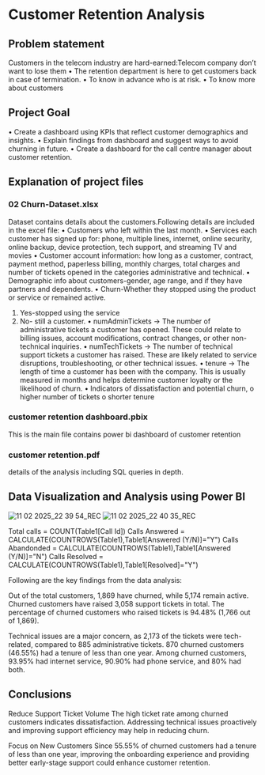 # Customer Retention Analysis

## Problem statement
Customers in the telecom industry are hard-earned:Telecom company don’t want to lose them
•	The retention department is here to get customers back in case of termination.
•	To know in advance who is at risk.
•	To know more about customers

## Project Goal
•	Create a dashboard using KPIs that reflect customer demographics and insights.
•	Explain findings from dashboard and suggest ways to avoid churning in future.
•	Create a dashboard for the call centre manager about customer retention.

## Explanation of project files
### 02 Churn-Dataset.xlsx
Dataset contains details about the customers.Following details are included in the excel file:
•	Customers who left within the last month.
•	Services each customer has signed up for: phone, multiple lines, internet, online security, online backup, device protection, tech support, and streaming TV and movies
•	Customer account information: how long as a customer, contract, payment method, paperless billing, monthly charges, total charges and number of tickets opened in the categories administrative and technical.
•	Demographic info about customers-gender, age range, and if they have partners and dependents.
•	Churn-Whether they stopped using the product or service or remained active.
1.	Yes-stopped using the service
2.	No- still a customer.
•	numAdminTickets → The number of administrative tickets a customer has opened. These could relate to billing issues, account modifications, contract changes, or other non-technical inquiries.
•	numTechTickets → The number of technical support tickets a customer has raised. These are likely related to service disruptions, troubleshooting, or other technical issues.
•	tenure → The length of time a customer has been with the company. This is usually measured in months and helps determine customer loyalty or the likelihood of churn.
•	Indicators of dissatisfaction and potential churn,
o	higher number of tickets
o	shorter tenure

### customer retention dashboard.pbix
This is the main file contains power bi dashboard of customer retention
### customer retention.pdf
details of the analysis including SQL queries in depth.

## Data Visualization and Analysis using Power BI
![11 02 2025_22 39 54_REC](https://github.com/user-attachments/assets/4655b4fe-648e-4c53-9a44-1c4496c992f9)
![11 02 2025_22 40 35_REC](https://github.com/user-attachments/assets/4def51ad-b7b4-409d-a454-1f4e5b2a059f)


Total calls = COUNT(Table1[Call Id])
Calls Answered = CALCULATE(COUNTROWS(Table1),Table1[Answered (Y/N)]="Y")
Calls Abandonded = CALCULATE(COUNTROWS(Table1),Table1[Answered (Y/N)]="N")
Calls Resolved = CALCULATE(COUNTROWS(Table1),Table1[Resolved]="Y")


Following are the key findings from the data analysis:

Out of the total customers, 1,869 have churned, while 5,174 remain active.
Churned customers have raised 3,058 support tickets in total.
The percentage of churned customers who raised tickets is 94.48% (1,766 out of 1,869).

Technical issues are a major concern, as 2,173 of the tickets were tech-related, compared to 885 administrative tickets.
870 churned customers (46.55%) had a tenure of less than one year.
Among churned customers, 93.95% had internet service, 90.90% had phone service, and 80% had both.

## Conclusions

Reduce Support Ticket Volume
The high ticket rate among churned customers indicates dissatisfaction. Addressing technical issues proactively and improving support efficiency may help in reducing churn.

Focus on New Customers
Since 55.55% of churned customers had a tenure of less than one year, improving the onboarding experience and providing better early-stage support could enhance customer retention.





